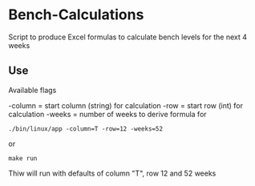 # Bench-Calculations

Script to produce Excel formulas to calculate bench levels for the next 4 weeks

## Use

Available flags

-column = start column (string) for calculation
-row = start row (int) for calculation
-weeks = number of weeks to derive formula for

```
./bin/linux/app -column=T -row=12 -weeks=52
```

or

```
make run
```

Thiw will run with defaults of column "T", row 12 and 52 weeks